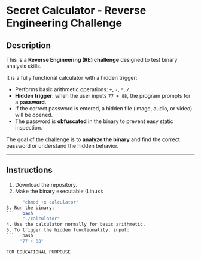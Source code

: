 # Secret Calculator - Reverse Engineering Challenge

## Description
This is a **Reverse Engineering (RE) challenge** designed to test binary analysis skills.  

It is a fully functional calculator with a hidden trigger:  

- Performs basic arithmetic operations: `+`, `-`, `*`, `/`.  
- **Hidden trigger**: when the user inputs `77 + 88`, the program prompts for a **password**.  
- If the correct password is entered, a hidden file (image, audio, or video) will be opened.  
- The password is **obfuscated** in the binary to prevent easy static inspection.

The goal of the challenge is to **analyze the binary** and find the correct password or understand the hidden behavior.

---

## Instructions

1. Download the repository.  
2. Make the binary executable (Linux):
```   bash
      "chmod +x calculator"
3. Run the binary:
```   bash
      "./calculator"
4. Use the calculator normally for basic arithmetic.
5. To trigger the hidden functionality, input:
```   bash
     "77 + 88"

FOR EDUCATIONAL PURPOUSE

